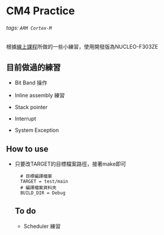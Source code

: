 # CM4 Practice
###### tags: `ARM Cortex-M`
根據[線上課程](https://www.udemy.com/course/embedded-system-programming-on-arm-cortex-m3m4/)所做的一些小練習，使用開發版為NUCLEO-F303ZE

## 目前做過的練習
- Bit Band 操作

- Inline assembly 練習

- Stack pointer

- Interrupt 

- System Exception

## How to use
- 只要改TARGET的目標檔案路徑，接著make即可
  ```makefile=
    # 目標編譯檔案
    TARGET = test/main
    # 編譯檔案資料夾
    BUILD_DIR = Debug
  ```
  
  ## To do
  - Scheduler 練習
